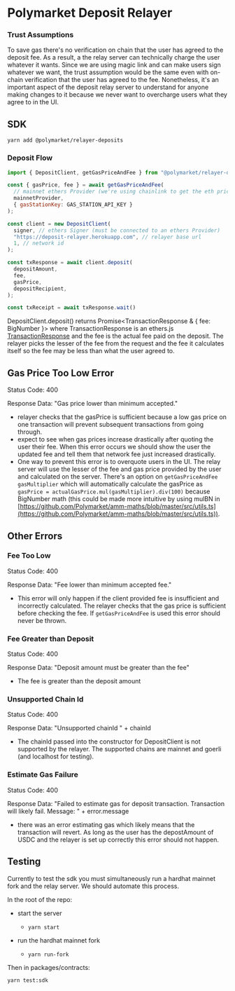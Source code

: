 # Polymarket Deposit Relayer

### Trust Assumptions

To save gas there's no verification on chain that the user has agreed to the deposit fee. As a result, a the relay server can technically charge the user whatever it wants. Since we are using magic link and can make users sign whatever we want, the trust assumption would be the same even with on-chain verification that the user has agreed to the fee. Nonetheless, it's an important aspect of the deposit relay server to understand for anyone making changes to it because we never want to overcharge users what they agree to in the UI.

## SDK

`yarn add @polymarket/relayer-deposits`

### Deposit Flow

```jsx
import { DepositClient, getGasPriceAndFee } from "@polymarket/relayer-deposits";

const { gasPrice, fee } = await getGasPriceAndFee(
  // mainnet ethers Provider (we're using chainlink to get the eth price which isn't on goerli
  mainnetProvider,
  { gasStationKey: GAS_STATION_API_KEY }
);

const client = new DepositClient(
  signer, // ethers Signer (must be connected to an ethers Provider)
  "https://deposit-relayer.herokuapp.com", // relayer base url
  1, // network id
);

const txResponse = await client.deposit(
  depositAmount,
  fee,
  gasPrice,
  depositRecipient,
);

const txReceipt = await txResponse.wait()
```

DepositClient.deposit() returns Promise<TransactionResponse & { fee: BigNumber }> where TransactionResponse is an ethers.js [TransactionResponse](https://docs.ethers.io/v5/api/providers/types/#providers-TransactionResponse) and the fee is the actual fee paid on the deposit. The relayer picks the lesser of the fee from the request and the fee it calculates itself so the fee may be less than what the user agreed to.

## Gas Price Too Low Error

Status Code: 400

Response Data: "Gas price lower than minimum accepted."

- relayer checks that the gasPrice is sufficient because a low gas price on one transaction will prevent subsequent transactions from going through.
- expect to see when gas prices increase drastically after quoting the user their fee. When this error occurs we should show the user the updated fee and tell them that network fee just increased drastically.
- One way to prevent this error is to overquote users in the UI. The relay server will use the lesser of the fee and gas price provided by the user and calculated on the server. There's an option on `getGasPriceAndFee` `gasMultiplier` which will automatically calculate the gasPrice as `gasPrice = actualGasPrice.mul(gasMultiplier).div(100)` because BigNumber math (this could be made more intuitive by using mulBN in [https://github.com/Polymarket/amm-maths/blob/master/src/utils.ts](https://github.com/Polymarket/amm-maths/blob/master/src/utils.ts)).

## Other Errors

### Fee Too Low

Status Code: 400

Response Data: "Fee lower than minimum accepted fee."

- This error will only happen if the client provided fee is insufficient and incorrectly calculated. The relayer checks that the gas price is sufficient before checking the fee. If `getGasPriceAndFee` is used this error should never be thrown.

### Fee Greater than Deposit

Status Code: 400

Response Data: "Deposit amount must be greater than the fee"

- The fee is greater than the deposit amount

### Unsupported Chain Id

Status Code: 400

Response Data: "Unsupported chainId " + chainId

- The chainId passed into the constructor for DepositClient is not supported by the relayer. The supported chains are mainnet and goerli (and localhost for testing).

### Estimate Gas Failure

Status Code: 400

Response Data: "Failed to estimate gas for deposit transaction. Transaction will likely fail. Message: " + error.message

- there was an error estimating gas which likely means that the transaction will revert. As long as the user has the depostAmount of USDC and the relayer is set up correctly this error should not happen.

## Testing

Currently to test the sdk you must simultaneously run a hardhat mainnet fork and the relay server. We should automate this process.

In the root of the repo:

- start the server

    - `yarn start`


- run the hardhat mainnet fork
    - `yarn run-fork`


Then in packages/contracts:

`yarn test:sdk`

